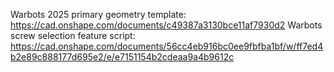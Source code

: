 Warbots 2025 primary geometry template: https://cad.onshape.com/documents/c49387a3130bce11af7930d2
Warbots screw selection feature script: https://cad.onshape.com/documents/56cc4eb916bc0ee9fbfba1bf/w/ff7ed4b2e89c888177d695e2/e/e7151154b2cdeaa9a4b9612c
